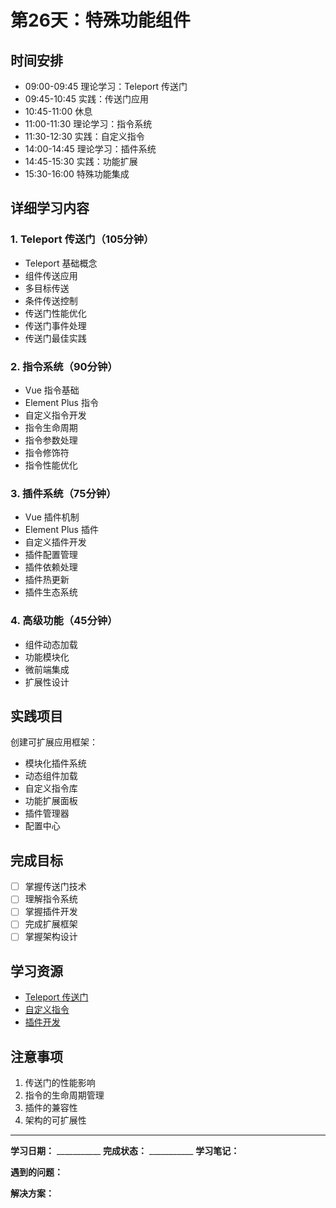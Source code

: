 # 第26天：特殊功能组件

## 时间安排
- 09:00-09:45 理论学习：Teleport 传送门
- 09:45-10:45 实践：传送门应用
- 10:45-11:00 休息
- 11:00-11:30 理论学习：指令系统
- 11:30-12:30 实践：自定义指令
- 14:00-14:45 理论学习：插件系统
- 14:45-15:30 实践：功能扩展
- 15:30-16:00 特殊功能集成

## 详细学习内容

### 1. Teleport 传送门（105分钟）
- Teleport 基础概念
- 组件传送应用
- 多目标传送
- 条件传送控制
- 传送门性能优化
- 传送门事件处理
- 传送门最佳实践

### 2. 指令系统（90分钟）
- Vue 指令基础
- Element Plus 指令
- 自定义指令开发
- 指令生命周期
- 指令参数处理
- 指令修饰符
- 指令性能优化

### 3. 插件系统（75分钟）
- Vue 插件机制
- Element Plus 插件
- 自定义插件开发
- 插件配置管理
- 插件依赖处理
- 插件热更新
- 插件生态系统

### 4. 高级功能（45分钟）
- 组件动态加载
- 功能模块化
- 微前端集成
- 扩展性设计

## 实践项目
创建可扩展应用框架：
- 模块化插件系统
- 动态组件加载
- 自定义指令库
- 功能扩展面板
- 插件管理器
- 配置中心

## 完成目标
- [ ] 掌握传送门技术
- [ ] 理解指令系统
- [ ] 掌握插件开发
- [ ] 完成扩展框架
- [ ] 掌握架构设计

## 学习资源
- [Teleport 传送门](https://cn.vuejs.org/guide/built-ins/teleport.html)
- [自定义指令](https://cn.vuejs.org/guide/reusability/custom-directives.html)
- [插件开发](https://cn.vuejs.org/guide/reusability/plugins.html)

## 注意事项
1. 传送门的性能影响
2. 指令的生命周期管理
3. 插件的兼容性
4. 架构的可扩展性

---

**学习日期：** ___________
**完成状态：** ___________
**学习笔记：**



**遇到的问题：**



**解决方案：**